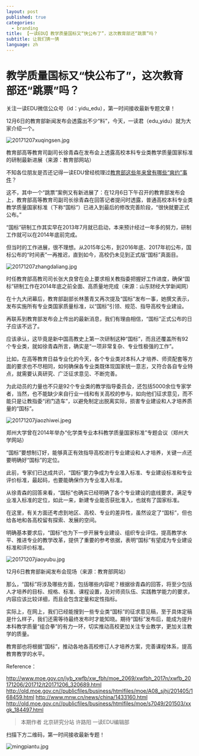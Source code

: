 ```yaml
---
layout: post
published: true
categories:
  - branding
title: 【一读EDU】教学质量国标又“快公布了”，这次教育部还“跳票”吗？
subtitle: 让我们猜一猜
language: zh
---
```

# 教学质量国标又“快公布了”，这次教育部还“跳票”吗？

关注一读EDU微信公众号（id：yidu_edu），第一时间接收最新专题文章！

12月6日的教育部新闻发布会透露出不少“料”，今天，一读君（edu_yidu）就为大家介绍一个。

![20171207xuqingsen.jpg]({{site.baseurl}}/image/20171207xuqingsen.jpg)

教育部高等教育司副司长徐青森在发布会上透露高校本科专业类教学质量国家标准的研制最新进展（来源：教育部网站）

不知各位朋友是否还记得一读EDU曾经梳理过[教育部这些年来曾有哪些“爽约”事件](https://mp.weixin.qq.com/s?__biz=MzIwMTc1NzcwMQ==&mid=2247485528&idx=1&sn=85b041117e06c2ffd14c03b9f3995c38&chksm=96e84d32a19fc42435129a5cbe0a4a073fc9e0cd49911b4f5f5b7cefab54900c7cfd69931f8a&scene=21#wechat_redirect)？

这不，其中一个“跳票”案例又有新进展了：在12月6日下午召开的教育部发布会上，教育部高等教育司副司长徐青森在回答记者提问时透露，普通高校本科专业类教学质量国家标准（下称“国标”）已进入到最后的修改完善阶段，“很快就要正式公布。”

“国标”研制工作其实早在2013年7月就已启动，本来预计经过一年多的努力，研制工作就可以在2014年底前完成。

但当时的工作进展，很不理想。从2015年公布，到2016年底、2017年初公布，国标公布的“时间表”一再推迟，直到如今，高校仍未见到正式版“国标”真面目。

![20171207zhangdaliang.jpg]({{site.baseurl}}/image/20171207zhangdaliang.jpg)

时任教育部高教司司长张大良曾在会上要求相关教指委把握好工作进度，确保“国标”研制工作在2014年底之前全面、高质量地完成（来源：山东财经大学新闻网）

在十九大闭幕后，教育部副部长林蕙青又再次提及“国标”发布一事，她撰文表示，发布实施所有专业类国家质量标准，以“国标”引领、规范、指导高校专业建设。

再联系到教育部发布会上传出的最新消息，我们有理由相信，“国标”正式公布的日子应该不远了。

应该承认，这毕竟是新中国高教史上第一次研制这种“国标”，而且还覆盖所有92个专业类，就如徐青森所言，确实是“一项非常复杂、专业性极强的工作”。

比如，在高等教育日益专业化的今天，各个专业类对本科人才培养、师资配套等方面的要求也不尽相同，如何确保各专业类既体现国家统一意志，又符合各自专业特点，就需要认真研究、广泛征求意见、不断完善。

为此动员的力量也不只是92个专业类的教学指导委员会，还包括5000余位专家学者，当然，也不能缺少来自行业一线和有关高校的参与，如向他们征求意见，而不能只是让教指委“闭门造车”，以避免制定出脱离实际，损害专业建设和人才培养质量的“国标”。

![20171207jiaozhiwei.jpeg]({{site.baseurl}}/image/20171207jiaozhiwei.jpeg)

郑州大学曾在2014年举办“化学类专业本科教学质量国家标准”专题会议（郑州大学网站）

“国标”要想制订好，能够真正有效指导高校进行专业建设和人才培养，关键一点还要明确好“国标”的定位。

此前，专家们已达成共识，“国标”要力争成为专业准入标准、专业建设标准和专业评价标准，最起码，也要能确保作为专业准入标准。

从徐青森的回答来看，“国标”也确实已经明确了各个专业建设的底线要求，满足专业准入标准的定位，如此一来，新建专业能否获批准入，也就有了国家标准。

在这里，有关方面还考虑到地区、高校、专业的差异性，虽然设定了“国标”，但也给各地和各高校留有探索、发展的空间。

明确基本要求后，“国标”也为下一步开展专业建设、组织专业评估，提高教学水平、推进专业的教学改革，提供了重要的参考依据，表明“国标”有望成为专业建设标准和评价标准。

![20171207jiaoyubu.jpg]({{site.baseurl}}/image/20171207jiaoyubu.jpg)

12月6日教育部新闻发布会现场（来源：教育部网站）

那么，“国标”将涉及哪些方面，包括哪些内容呢？根据徐青森的回答，将至少包括人才培养的目标、规格、标准、课程设置，及对师资队伍、实践教学能力的要求，内容应该比较详细，而且会包含定量和定性指标。

实际上，在网上，我们已经能搜到一些专业类“国标”的征求意见稿，至于具体定稿是什么样子，我们还需等待最终发布时才能知晓。期待“国标”发布后，能成为提升本科教学质量“组合拳”的有力一环，切实推动高校更加关注专业教学，更加关注教学的质量。

教育部也将根据“国标”，推动各地各高校修订人才培养方案，完善课程体系，提高教育教学的水平。


Reference：

http://www.moe.gov.cn/jyb_xwfb/xw_fbh/moe_2069/xwfbh_2017n/xwfb_20171206/201712/t20171206_320689.html
http://old.moe.gov.cn//publicfiles/business/htmlfiles/moe/A08_sjhj/201405/168459.html
http://www.mnw.cn/news/china/1433160.html
http://old.moe.gov.cn//publicfiles/business/htmlfiles/moe/s7049/201503/xxgk_184497.html

> 本期作者
北京研究分站 许路阳
一读EDU编辑部


扫描下方二维码，第一时间接收最新专题！

![mingpiantu.jpg]({{site.baseurl}}/image/mingpiantu.jpg)
